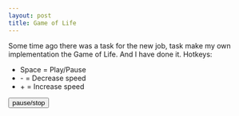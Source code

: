```yaml
---
layout: post
title: Game of Life
---
```


Some time ago there was a task for the new job, task make my own implementation the Game of Life. And I have done it.
Hotkeys:
<ul>
<li>Space = Play/Pause</li>
<li> - = Decrease speed</li>
<li> + = Increase speed</li>
</ul>

<button onclick="pauseStop()">pause/stop</button>
<canvas id="game-canvas" width="960" height="760"></canvas>
<script src="/js/gameoflife.js"></script>
